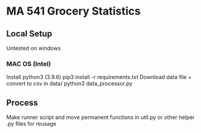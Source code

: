 # MA 541 Grocery Statistics

## Local Setup
Untested on windows

### MAC OS (Intel)
Install python3 (3.9.6)
pip3 install -r requirements.txt
Download data file + convert to csv in data/
python3 data_processor.py

## Process
Make runner script and move permanent functions in util.py or other helper .py files for reusage